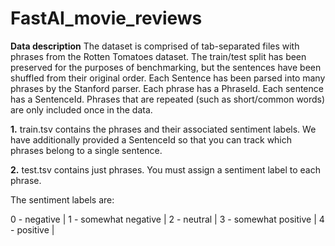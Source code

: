 # FastAI_movie_reviews
**Data description**
The dataset is comprised of tab-separated files with phrases from the Rotten Tomatoes dataset. The train/test split has been preserved for the purposes of benchmarking, but the sentences have been shuffled from their original order. Each Sentence has been parsed into many phrases by the Stanford parser. Each phrase has a PhraseId. Each sentence has a SentenceId. Phrases that are repeated (such as short/common words) are only included once in the data.

**1.** train.tsv contains the phrases and their associated sentiment labels. We have additionally provided a SentenceId so that you can track which phrases belong to a single sentence.

**2.** test.tsv contains just phrases. You must assign a sentiment label to each phrase.

The sentiment labels are:

0 - negative |
1 - somewhat negative |
2 - neutral |
3 - somewhat positive |
4 - positive |

